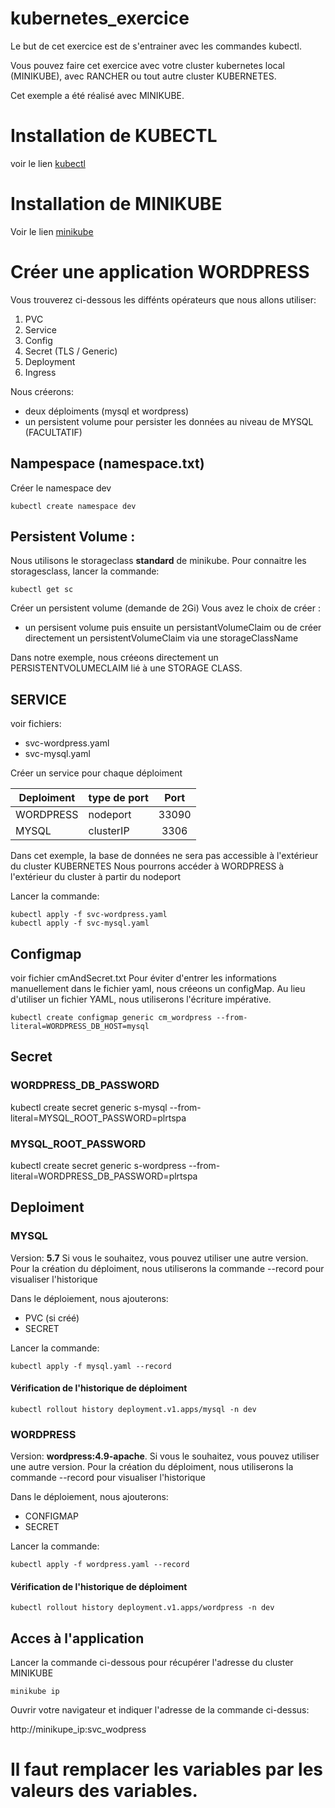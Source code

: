 # kubernetes_exercice

Le but de cet exercice est de s'entrainer avec les commandes kubectl.

Vous pouvez faire cet exercice avec votre cluster kubernetes local (MINIKUBE), avec RANCHER ou tout autre cluster KUBERNETES.


Cet exemple a été réalisé avec MINIKUBE.

# Installation de KUBECTL
voir le lien [kubectl](https://kubernetes.io/fr/docs/tasks/tools/install-kubectl/)

# Installation de MINIKUBE
Voir le lien [minikube](https://kubernetes.io/fr/docs/tasks/tools/install-minikube/)

# Créer une application WORDPRESS
Vous trouverez ci-dessous les diffénts opérateurs que nous allons utiliser:

1. PVC
2. Service
3. Config
4. Secret (TLS / Generic)
5. Deployment
6. Ingress

Nous créerons:
- deux déploiments (mysql et wordpress)
- un persistent volume pour persister les données au niveau de MYSQL (FACULTATIF)


## Nampespace (namespace.txt)
Créer le namespace dev

```shell
kubectl create namespace dev
```

## Persistent Volume :
Nous utilisons le storageclass **standard** de minikube.
Pour connaitre les storagesclass, lancer la commande:
```shell
kubectl get sc 
```


Créer un persistent volume (demande de 2Gi)
Vous avez le choix de créer :
- un persisent volume puis ensuite un persistantVolumeClaim ou de créer directement un persistentVolumeClaim via une storageClassName
 
 Dans notre exemple, nous créeons directement un PERSISTENTVOLUMECLAIM lié à une STORAGE CLASS.
 
 ## SERVICE 
 voir fichiers:
 - svc-wordpress.yaml
 - svc-mysql.yaml
 
 Créer un service pour chaque déploiment
 
| Deploiment     |   type de port  | Port |  
| -------------  | -------------   |:---: |
| WORDPRESS      |     nodeport    |33090 |  
| MYSQL          |     clusterIP   |3306  |    

Dans cet exemple, la base de données ne sera pas accessible à l'extérieur du cluster KUBERNETES
Nous pourrons accéder à WORDPRESS à l'extérieur du cluster à partir du nodeport

Lancer la commande:
``` shell
kubectl apply -f svc-wordpress.yaml
kubectl apply -f svc-mysql.yaml
```

## Configmap
voir fichier cmAndSecret.txt
Pour éviter d'entrer les informations manuellement dans le fichier yaml, nous créeons un configMap.
Au lieu d'utiliser un fichier YAML, nous utiliserons l'écriture impérative.

```shell
kubectl create configmap generic cm_wordpress --from-literal=WORDPRESS_DB_HOST=mysql
```

## Secret
### WORDPRESS_DB_PASSWORD
kubectl create secret generic s-mysql --from-literal=MYSQL_ROOT_PASSWORD=plrtspa

### MYSQL_ROOT_PASSWORD
kubectl create secret generic s-wordpress --from-literal=WORDPRESS_DB_PASSWORD=plrtspa

## Deploiment

### MYSQL
Version: **5.7**
Si vous le souhaitez, vous pouvez utiliser une autre version.
Pour la création du déploiment, nous utiliserons la commande --record pour visualiser l'historique

Dans le déploiement, nous ajouterons:
- PVC (si créé)
- SECRET

Lancer la commande:
``` shell
kubectl apply -f mysql.yaml --record
```

#### Vérification de l'historique de déploiment

```shell
kubectl rollout history deployment.v1.apps/mysql -n dev
``` 


### WORDPRESS
Version: **wordpress:4.9-apache**.
Si vous le souhaitez, vous pouvez utiliser une autre version.
Pour la création du déploiment, nous utiliserons la commande --record pour visualiser l'historique

Dans le déploiement, nous ajouterons:
- CONFIGMAP
- SECRET

Lancer la commande:
``` shell
kubectl apply -f wordpress.yaml --record
```


#### Vérification de l'historique de déploiment
```shell
kubectl rollout history deployment.v1.apps/wordpress -n dev
```

## Acces à l'application
Lancer la commande ci-dessous pour récupérer l'adresse du cluster MINIKUBE

```shell
minikube ip
```
Ouvrir votre navigateur et indiquer l'adresse de la commande ci-dessus:

http://minikupe_ip:svc_wodpress

Il faut remplacer les variables par les valeurs des variables. 
=======
